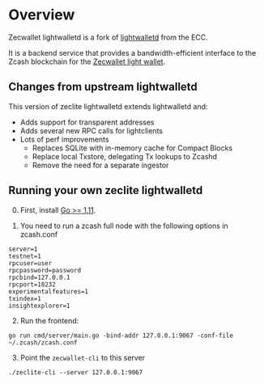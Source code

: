 # Overview

Zecwallet lightwalletd is a fork of [lightwalletd](https://github.com/adityapk00/lightwalletd) from the ECC. 

It is a backend service that provides a bandwidth-efficient interface to the Zcash blockchain for the [Zecwallet light wallet](https://github.com/adityapk00/lightwalletclient).

## Changes from upstream lightwalletd
This version of zeclite lightwalletd extends lightwalletd and:
* Adds support for transparent addresses
* Adds several new RPC calls for lightclients
* Lots of perf improvements
  * Replaces SQLite with in-memory cache for Compact Blocks
  * Replace local Txstore, delegating Tx lookups to Zcashd
  * Remove the need for a separate ingestor

## Running your own zeclite lightwalletd

0. First, install [Go >= 1.11](https://golang.org/dl/#stable).

1. You need to run a zcash full node with the following options in zcash.conf
```
server=1
testnet=1
rpcuser=user
rpcpassword=password
rpcbind=127.0.0.1
rpcport=18232
experimentalfeatures=1
txindex=1
insightexplorer=1
```

2. Run the frontend:
```
go run cmd/server/main.go -bind-addr 127.0.0.1:9067 -conf-file ~/.zcash/zcash.conf
```

3. Point the `zecwallet-cli` to this server
```
./zeclite-cli --server 127.0.0.1:9067
```
